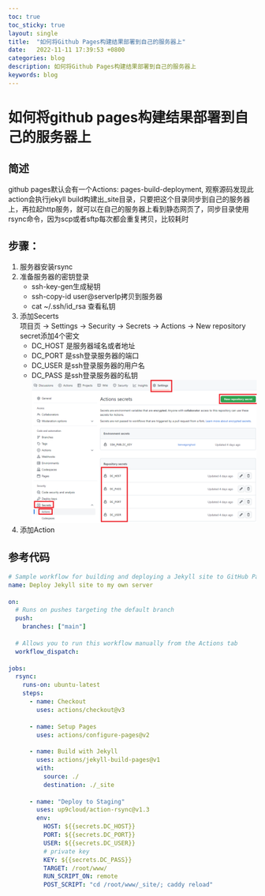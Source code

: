 ```yaml
---
toc: true
toc_sticky: true
layout: single
title:  "如何将Github Pages构建结果部署到自己的服务器上"
date:   2022-11-11 17:39:53 +0800
categories: blog
description: 如何将Github Pages构建结果部署到自己的服务器上
keywords: blog
---
```


# 如何将github pages构建结果部署到自己的服务器上
## 简述
github pages默认会有一个Actions: pages-build-deployment, 观察源码发现此action会执行jekyll build构建出_site目录，只要把这个目录同步到自己的服务器上，再拉起http服务，就可以在自己的服务器上看到静态网页了，同步目录使用rsync命令，因为scp或者sftp每次都会重复拷贝，比较耗时
## 步骤：
1. 服务器安装rsync  
1. 准备服务器的密钥登录  
   - ssh-key-gen生成秘钥  
   - ssh-copy-id user@serverIp拷贝到服务器  
   - cat ~/.ssh/id_rsa 查看私钥  
1. 添加Secerts  
   项目页 -> Settings -> Security -> Secrets -> Actions -> New repository secret添加4个密文  
   - DC_HOST 是服务器域名或者地址  
   - DC_PORT 是ssh登录服务器的端口  
   - DC_USER 是ssh登录服务器的用户名  
   - DC_PASS 是ssh登录服务器的私钥  
   ![img 1](/images/blog/2022-11-11-Action_secret.png)  
1. 添加Action  

## 参考代码
```yml
# Sample workflow for building and deploying a Jekyll site to GitHub Pages
name: Deploy Jekyll site to my own server

on:
  # Runs on pushes targeting the default branch
  push:
    branches: ["main"]

  # Allows you to run this workflow manually from the Actions tab
  workflow_dispatch:

jobs:
  rsync:
    runs-on: ubuntu-latest
    steps:
      - name: Checkout
        uses: actions/checkout@v3
        
      - name: Setup Pages
        uses: actions/configure-pages@v2
        
      - name: Build with Jekyll
        uses: actions/jekyll-build-pages@v1
        with:
          source: ./
          destination: ./_site
          
      - name: "Deploy to Staging" 
        uses: up9cloud/action-rsync@v1.3
        env:
          HOST: ${{secrets.DC_HOST}}
          PORT: ${{secrets.DC_PORT}}
          USER: ${{secrets.DC_USER}}
          # private key
          KEY: ${{secrets.DC_PASS}}
          TARGET: /root/www/
          RUN_SCRIPT_ON: remote
          POST_SCRIPT: "cd /root/www/_site/; caddy reload"
```

